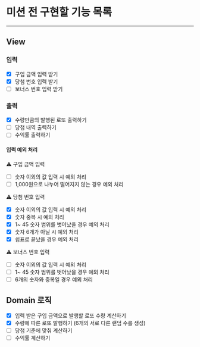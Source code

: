 # 미션 전 구현할 기능 목록

---

## View
### 입력
- [x] 구입 금액 입력 받기
- [x] 당첨 번호 입력 받기 
- [ ] 보너스 번호 입력 받기 

### 출력
- [x] 수량만큼의 발행된 로또 출력하기
- [ ] 당첨 내역 출력하기 
- [ ] 수익률 출력하기

#### 입력 예외 처리
⚠ 구입 금액 입력
- [ ] 숫자 이외의 값 입력 시 예외 처리
- [ ] 1,000원으로 나누어 떨어지지 않는 경우 예외 처리

⚠ 당첨 번호 입력
- [x] 숫자 이외의 값 입력 시 예외 처리
- [x] 숫자 중복 시 예외 처리
- [x] 1~ 45 숫자 범위를 벗어났을 경우 예외 처리
- [x] 숫자 6개가 아닐 시 예외 처리
- [x] 쉼표로 끝났을 경우 예외 처리

⚠ 보너스 번호 입력
- [ ] 숫자 이외의 값 입력 시 예외 처리
- [ ] 1~ 45 숫자 범위를 벗어났을 경우 예외 처리
- [ ] 6개의 숫자와 중복일 경우 예외 처리

## Domain 로직
- [x] 입력 받은 구입 금액으로 발행할 로또 수량 계산하기
- [x] 수량에 따른 로또 발행하기 (6개의 서로 다른 랜덤 수를 생성) 
- [ ] 당첨 기준에 맞춰 계산하기
- [ ] 수익률 계산하기
